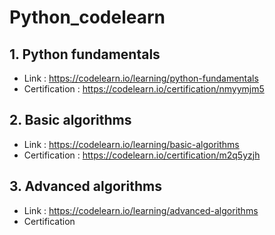 # Python_codelearn


## 1. Python fundamentals
- Link : https://codelearn.io/learning/python-fundamentals
- Certification : https://codelearn.io/certification/nmyymjm5
## 2. Basic algorithms
- Link : https://codelearn.io/learning/basic-algorithms
- Certification : https://codelearn.io/certification/m2q5yzjh
## 3. Advanced algorithms
- Link : https://codelearn.io/learning/advanced-algorithms
- Certification
